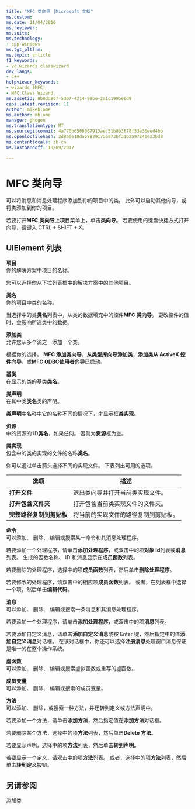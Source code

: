 ```yaml
---
title: "MFC 类向导 |Microsoft 文档"
ms.custom: 
ms.date: 11/04/2016
ms.reviewer: 
ms.suite: 
ms.technology:
- cpp-windows
ms.tgt_pltfrm: 
ms.topic: article
f1_keywords:
- vc.wizards.classwizard
dev_langs:
- C++
helpviewer_keywords:
- wizards (MFC)
- MFC Class Wizard
ms.assetid: 8b0dd867-5d07-4214-99be-2a1c1995e6d9
caps.latest.revision: 11
author: mikeblome
ms.author: mblome
manager: ghogen
ms.translationtype: MT
ms.sourcegitcommit: 4a770b6508067913aec51b8b3878f33e30eed4bb
ms.openlocfilehash: 2d8a0e18da58829175a973bf31b2597240e23bd8
ms.contentlocale: zh-cn
ms.lasthandoff: 10/09/2017

---
```

# <a name="mfc-class-wizard"></a>MFC 类向导
可以将消息和消息处理程序添加到你的项目中的类。 此外可以启动其他向导，或将类添加到你的项目。  
  
 若要打开**MFC 类向导**上**项目**菜单上，单击**类向导**。 若要使用的键盘快捷方式打开向导，请键入 CTRL + SHIFT + X。  
  
## <a name="uielement-list"></a>UIElement 列表  
 **项目**  
 你的解决方案中项目的名称。  
  
 您可以选择你从下拉列表框中的解决方案中的其他项目。  
  
 **类名**  
 你的项目中类的名称。  
  
 当选择中的类**类名**列表中，从类的数据填充中的控件**MFC 类向导**。 更改控件的值时，会影响所选类中的数据。  
  
 **添加类**  
 允许您从多个源之一添加一个类。  
  
 根据你的选择， **MFC 添加类向导**，**从类型库向导添加类**，**添加类从 ActiveX 控件向导**，或**MFC ODBC使用者向导**已启动。  
  
 **基类**  
 在显示的类的基类**类名**。  
  
 **类声明**  
 在其中类**类名**类的声明。  
  
 **类声明**中名称中它的名称不同的情况下，才显示框**类实现**。  
  
 **资源**  
 中的资源的 ID**类名**，如果任何。 否则为**资源**框为空。  
  
 **类实现**  
 包含中的类的实现的文件的名称**类名**。  
  
 你可以通过单击箭头选择不同的实现文件。 下表列出可用的选项。  
  
|选项|描述|  
|------------|-----------------|  
|**打开文件**|退出类向导并打开当前类实现文件。|  
|**打开包含文件夹**|打开包含当前类实现文件的文件夹。|  
|**完整路径复制到剪贴板**|将当前的实现文件的路径复制到剪贴板。|  
  
 **命令**  
 可以添加、 删除、 编辑或搜索某一命令和其消息处理程序。  
  
 若要添加一个处理程序，请单击**添加处理程序**，或双击中的项**对象 Id**列表或**消息**列表。 生成的函数名称、 ID 和消息显示在**成员函数**列表。  
  
 若要删除的处理程序，选择中的项**成员函数**列表，然后单击**删除处理程序**。  
  
 若要修改的处理程序，请双击中的相应项**成员函数**列表。 或者，在列表框中选择一个项，然后单击**编辑代码**。  
  
 **消息**  
 可以添加、 删除、 编辑或搜索一条消息和其消息处理程序。  
  
 若要添加一个处理程序，请单击**添加处理程序**，或双击中的项**消息**列表。  
  
 若要添加自定义消息，请单击**添加自定义消息**或按 Enter 键，然后指定中的值**添加自定义消息**对话框。 在该对话框中，你还可以选择**注册消息**处理窗口消息保证是唯一的在整个操作系统。  
  
 **虚函数**  
 可以添加、 删除、 编辑或搜索虚拟函数或重写的虚函数。  
  
 **成员变量**  
 可以添加、 删除、 编辑或搜索的成员变量。  
  
 **方法**  
 可以添加、 删除，或搜索一种方法，并还转到定义或方法声明中。  
  
 若要添加一个方法，请单击**添加方法**，然后指定值在**添加方法**对话框。  
  
 若要删除某个方法，选择中的项**方法**列表，然后单击**Delete 方法**。  
  
 若要显示声明，选择中的项**方法**列表，然后单击**转到声明。**  
  
 若要显示一个定义，请双击中的项**方法**列表。 或者，选择中的项**方法**列表，然后单击**转到定义**按钮。  
  
## <a name="see-also"></a>另请参阅  
 [添加类](../../ide/adding-a-class-visual-cpp.md)

